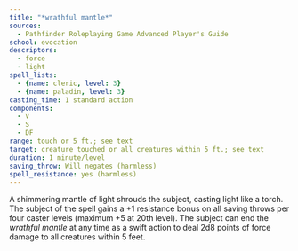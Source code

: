 ```yaml
---
title: "*wrathful mantle*"
sources:
  - Pathfinder Roleplaying Game Advanced Player's Guide
school: evocation
descriptors:
  - force
  - light
spell_lists:
  - {name: cleric, level: 3}
  - {name: paladin, level: 3}
casting_time: 1 standard action
components:
  - V
  - S
  - DF
range: touch or 5 ft.; see text
target: creature touched or all creatures within 5 ft.; see text
duration: 1 minute/level
saving_throw: Will negates (harmless)
spell_resistance: yes (harmless)
---
```


A shimmering mantle of light shrouds the subject, casting light like a torch. The subject of the spell gains a +1 resistance bonus on all saving throws per four caster levels (maximum +5 at 20th level). The subject can end the *wrathful mantle* at any time as a swift action to deal 2d8 points of force damage to all creatures within 5 feet.

